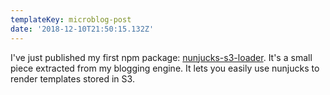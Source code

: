 ```yaml
---
templateKey: microblog-post
date: '2018-12-10T21:50:15.132Z'
---
```


I've just published my first npm package: [nunjucks-s3-loader](https://www.npmjs.com/package/nunjucks-s3-loader). It's a small piece extracted from my blogging engine. It lets you easily use nunjucks to render templates stored in S3.

